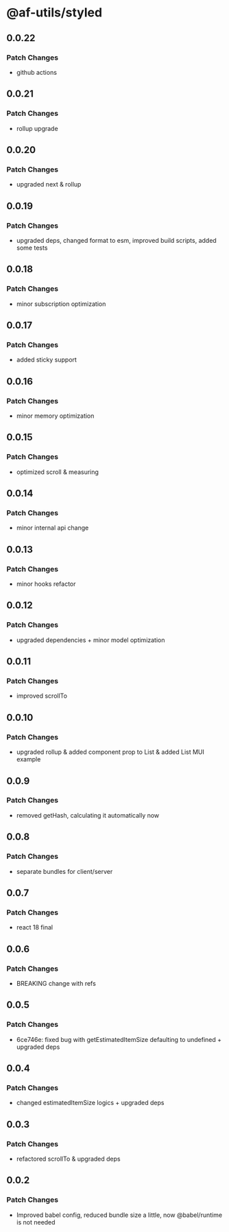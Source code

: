 # @af-utils/styled

## 0.0.22

### Patch Changes

-   github actions

## 0.0.21

### Patch Changes

-   rollup upgrade

## 0.0.20

### Patch Changes

-   upgraded next & rollup

## 0.0.19

### Patch Changes

-   upgraded deps, changed format to esm, improved build scripts, added some tests

## 0.0.18

### Patch Changes

-   minor subscription optimization

## 0.0.17

### Patch Changes

-   added sticky support

## 0.0.16

### Patch Changes

-   minor memory optimization

## 0.0.15

### Patch Changes

-   optimized scroll & measuring

## 0.0.14

### Patch Changes

-   minor internal api change

## 0.0.13

### Patch Changes

-   minor hooks refactor

## 0.0.12

### Patch Changes

-   upgraded dependencies + minor model optimization

## 0.0.11

### Patch Changes

-   improved scrollTo

## 0.0.10

### Patch Changes

-   upgraded rollup & added component prop to List & added List MUI example

## 0.0.9

### Patch Changes

-   removed getHash, calculating it automatically now

## 0.0.8

### Patch Changes

-   separate bundles for client/server

## 0.0.7

### Patch Changes

-   react 18 final

## 0.0.6

### Patch Changes

-   BREAKING change with refs

## 0.0.5

### Patch Changes

-   6ce746e: fixed bug with getEstimatedItemSize defaulting to undefined + upgraded deps

## 0.0.4

### Patch Changes

-   changed estimatedItemSize logics + upgraded deps

## 0.0.3

### Patch Changes

-   refactored scrollTo & upgraded deps

## 0.0.2

### Patch Changes

-   Improved babel config, reduced bundle size a little, now @babel/runtime is not needed
